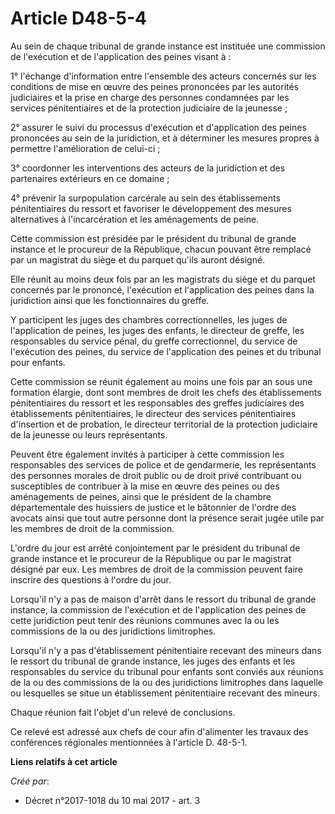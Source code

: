 # Article D48-5-4

Au sein de chaque tribunal de grande instance est instituée une commission de l'exécution et de l'application des peines
visant à :

1° l'échange d'information entre l'ensemble des acteurs concernés sur les conditions de mise en œuvre des peines prononcées
par les autorités judiciaires et la prise en charge des personnes condamnées par les services pénitentiaires et de la
protection judiciaire de la jeunesse ;

2° assurer le suivi du processus d'exécution et d'application des peines prononcées au sein de la juridiction, et à
déterminer les mesures propres à permettre l'amélioration de celui-ci ;

3° coordonner les interventions des acteurs de la juridiction et des partenaires extérieurs en ce domaine ;

4° prévenir la surpopulation carcérale au sein des établissements pénitentiaires du ressort et favoriser le développement des
mesures alternatives à l'incarcération et les aménagements de peine.

Cette commission est présidée par le président du tribunal de grande instance et le procureur de la République, chacun
pouvant être remplacé par un magistrat du siège et du parquet qu'ils auront désigné.

Elle réunit au moins deux fois par an les magistrats du siège et du parquet concernés par le prononcé, l'exécution et
l'application des peines dans la juridiction ainsi que les fonctionnaires du greffe.

Y participent les juges des chambres correctionnelles, les juges de l'application de peines, les juges des enfants, le
directeur de greffe, les responsables du service pénal, du greffe correctionnel, du service de l'exécution des peines, du
service de l'application des peines et du tribunal pour enfants.

Cette commission se réunit également au moins une fois par an sous une formation élargie, dont sont membres de droit les
chefs des établissements pénitentiaires du ressort et les responsables des greffes judiciaires des établissements
pénitentiaires, le directeur des services pénitentiaires d'insertion et de probation, le directeur territorial de la
protection judiciaire de la jeunesse ou leurs représentants.

Peuvent être également invités à participer à cette commission les responsables des services de police et de gendarmerie, les
représentants des personnes morales de droit public ou de droit privé contribuant ou susceptibles de contribuer à la mise en
œuvre des peines ou des aménagements de peines, ainsi que le président de la chambre départementale des huissiers de justice
et le bâtonnier de l'ordre des avocats ainsi que tout autre personne dont la présence serait jugée utile par les membres de
droit de la commission.

L'ordre du jour est arrêté conjointement par le président du tribunal de grande instance et le procureur de la République ou
par le magistrat désigné par eux. Les membres de droit de la commission peuvent faire inscrire des questions à l'ordre du
jour.

Lorsqu'il n'y a pas de maison d'arrêt dans le ressort du tribunal de grande instance, la commission de l'exécution et de
l'application des peines de cette juridiction peut tenir des réunions communes avec la ou les commissions de la ou des
juridictions limitrophes.

Lorsqu'il n'y a pas d'établissement pénitentiaire recevant des mineurs dans le ressort du tribunal de grande instance, les
juges des enfants et les responsables du service du tribunal pour enfants sont conviés aux réunions de la ou des commissions
de la ou des juridictions limitrophes dans laquelle ou lesquelles se situe un établissement pénitentiaire recevant des
mineurs.

Chaque réunion fait l'objet d'un relevé de conclusions.

Ce relevé est adressé aux chefs de cour afin d'alimenter les travaux des conférences régionales mentionnées à l'article D.
48-5-1.

**Liens relatifs à cet article**

_Créé par_:

  - Décret n°2017-1018 du 10 mai 2017 - art. 3
